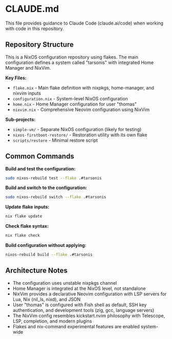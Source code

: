 # CLAUDE.md

This file provides guidance to Claude Code (claude.ai/code) when working with code in this repository.

## Repository Structure

This is a NixOS configuration repository using flakes. The main configuration defines a system called "tarsonis" with integrated Home Manager and NixVim.

**Key Files:**
- `flake.nix` - Main flake definition with nixpkgs, home-manager, and nixvim inputs
- `configuration.nix` - System-level NixOS configuration 
- `home.nix` - Home Manager configuration for user "thomas"
- `nixvim.nix` - Comprehensive Neovim configuration using NixVim

**Sub-projects:**
- `simple-vm/` - Separate NixOS configuration (likely for testing)
- `nixos-firstboot-restore/` - Restoration utility with its own flake
- `scripts/restore` - Minimal restore script

## Common Commands

**Build and test the configuration:**
```bash
sudo nixos-rebuild test --flake .#tarsonis
```

**Build and switch to the configuration:**
```bash
sudo nixos-rebuild switch --flake .#tarsonis
```

**Update flake inputs:**
```bash
nix flake update
```

**Check flake syntax:**
```bash
nix flake check
```

**Build configuration without applying:**
```bash
nixos-rebuild build --flake .#tarsonis
```

## Architecture Notes

- The configuration uses unstable nixpkgs channel
- Home Manager is integrated at the NixOS level, not standalone
- NixVim provides a declarative Neovim configuration with LSP servers for Lua, Nix (nil_ls, nixd), and JSON
- User "thomas" is configured with Fish shell as default, SSH key authentication, and development tools (zig, gcc, language servers)
- The NixVim config resembles kickstart.nvim philosophy with Telescope, LSP, completion, and modern plugins
- Flakes and nix-command experimental features are enabled system-wide